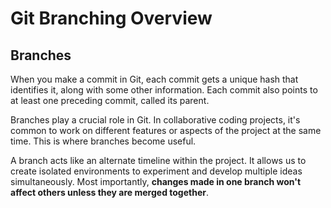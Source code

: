 # Git Branching Overview

## Branches

When you make a commit in Git, each commit gets a unique hash that identifies it, along with some other information. Each commit also points to at least one preceding commit, called its parent.

Branches play a crucial role in Git. In collaborative coding projects, it's common to work on different features or aspects of the project at the same time. This is where branches become useful.

A branch acts like an alternate timeline within the project. It allows us to create isolated environments to experiment and develop multiple ideas simultaneously. Most importantly, **changes made in one branch won't affect others unless they are merged together**.
